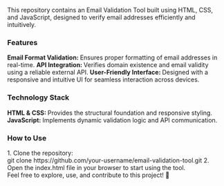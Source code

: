 This repository contains an Email Validation Tool built using HTML, CSS, and JavaScript, designed to verify email addresses efficiently and intuitively.
<br>
<h3>Features</h3>
<b>Email Format Validation: </b> Ensures proper formatting of email addresses in real-time.
  <be>
<b>API Integration: </b> Verifies domain existence and email validity using a reliable external API.
  <be>
<b>User-Friendly Interface: </b> Designed with a responsive and intuitive UI for seamless interaction across devices.
  <br>
<h3>Technology Stack </h3>
<b>HTML & CSS: </b>Provides the structural foundation and responsive styling.
<be>
<b>JavaScript: </b> Implements dynamic validation logic and API communication.
<br>
<h3>How to Use</h3>
1. Clone the repository:
  <br>
git clone https://github.com/your-username/email-validation-tool.git  
2. Open the index.html file in your browser to start using the tool.
<br>
Feel free to explore, use, and contribute to this project! 🚀
